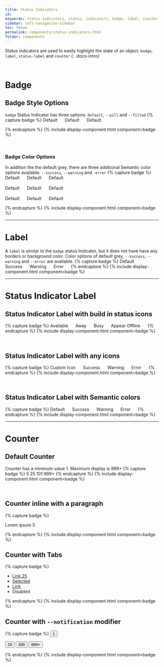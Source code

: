 ```yaml
---
title: Status Indicators
id:
keywords: status indicators, status, indicators, badge, label, counter
sidebar: left-navigation-sidebar
toc: false
permalink: components/status-indicators.html
folder: components
---
```


Status indicators are used to easily highlight the state of an object. `badge`, `label`, `status-label` and `counter`
{: .docs-intro}

<br>

# Badge

## Badge Style Options
`badge` Status Indicator has three options: `default`, `--pill` and `--filled`
{% capture badge %}
<span class="fd-badge">Default</span>
<span class="fd-badge fd-badge--pill"> Default </span>
<span class="fd-badge fd-badge--filled">Default</span>


{% endcapture %}
{% include display-component.html component=badge %}

<br>

### Badge Color Options
In addition the the default grey, there are three additional Semantic color options available: `--success`, `--warning` and `-error`
{% capture badge %}
<span class="fd-badge fd-badge--success">Default</span>
<span class="fd-badge fd-badge--warning">Default</span>
<span class="fd-badge fd-badge--error">Default</span>
<br><br>
<span class="fd-badge fd-badge--success fd-badge--pill">Default</span>
<span class="fd-badge fd-badge--warning fd-badge--pill">Default</span>
<span class="fd-badge fd-badge--error fd-badge--pill">Default</span>
<br><br>
<span class="fd-badge fd-badge--success fd-badge--filled">Default</span>
<span class="fd-badge fd-badge--warning fd-badge--filled">Default</span>
<span class="fd-badge fd-badge--error fd-badge--filled">Default</span>

{% endcapture %}
{% include display-component.html component=badge %}

<hr>

# Label
A `label` is similar to the `badge` status Indicator, but it does not have have any borders or background color. Color options of default grey, `--success`, `--warning` and `--error` are available.
{% capture badge %}
<span class="fd-label">Default</span>
<span class="fd-label fd-label--success">Success</span>
<span class="fd-label fd-label--warning">Warning</span>
<span class="fd-label fd-label--error">Error</span>
{% endcapture %}
{% include display-component.html component=badge %}

<hr>

# Status Indicator Label
## Status Indicator Label with build in status icons

{% capture badge %}
<span class="fd-status-label fd-status-label--available">Available</span>
<span class="fd-status-label fd-status-label--away">Away</span>
<span class="fd-status-label fd-status-label--busy">Busy</span>
<span class="fd-status-label fd-status-label--offline">Appear Offline</span>
{% endcapture %}
{% include display-component.html component=badge %}

<br>

## Status Indicator Label with any icons

{% capture badge %}
<span class="fd-status-label sap-icon--history">Custom Icon</span>
<span class="fd-status-label sap-icon--message-success">Success</span>
<span class="fd-status-label sap-icon--message-warning">Warning</span>
<span class="fd-status-label sap-icon--message-error">Error</span>
{% endcapture %}
{% include display-component.html component=badge %}

<br>

## Status Indicator Label with Semantic colors

{% capture badge %}
<span class="fd-status-label">Default</span>
<span class="fd-status-label fd-status-label--success">Success</span>
<span class="fd-status-label fd-status-label--warning">Warning</span>
<span class="fd-status-label fd-status-label--error">Error</span>
{% endcapture %}
{% include display-component.html component=badge %}


<hr>

# Counter

## Default Counter
Counter has a minimum value 1. Maximum display is 999+
{% capture badge %}
<span class="fd-counter" aria-label="Unread count">5</span>
<span class="fd-counter" aria-label="Unread count">25</span>
<span class="fd-counter" aria-label="Unread count">101</span>
<span class="fd-counter" aria-label="Unread count">999+</span>
{% endcapture %}
{% include display-component.html component=badge %}

<br>

## Counter inline with a paragraph
{% capture badge %}
<p>Lorem ipsum <span class="fd-counter" aria-label="Unread count">5</span> </p>
{% endcapture %}
{% include display-component.html component=badge %}

<br>

## Counter with Tabs

{% capture badge %}
<ul class="fd-tabs" role="tablist">
   <li class="fd-tabs__item">
      <a class="fd-tabs__link" aria-controls="AvcVC566" href="#AvcVC566" role="tab">Link
      <span class="fd-counter" aria-label="Unread count">25</span></a>
   </li>
   <li class="fd-tabs__item">
      <a class="fd-tabs__link" aria-controls="5mxO9110" aria-selected="true" href="#5mxO9110"
      role="tab">Selected</a>
   </li>
   <li class="fd-tabs__item">
      <a class="fd-tabs__link" aria-controls="r0pk3445" href="#r0pk3445" role="tab">Link</a>
   </li>
   <li class="fd-tabs__item">
      <a class="fd-tabs__link" aria-controls="Dj1Ri832" aria-disabled="true"
      role="tab">Disabled</a>
   </li>
</ul>
{% endcapture %}
{% include display-component.html component=badge %}

<br>

## Counter with `--notification` modifier

{% capture badge %}
<button class="fd-button--light sap-icon--bell" aria-label="Notifications">
    <span class="fd-counter fd-counter--notification" aria-label="Unread count">1</span>
</button>

<button class="fd-button--light sap-icon--bell" aria-label="Notifications">
    <span class="fd-counter fd-counter--notification" aria-label="Unread count">20</span>
</button>

<button class="fd-button--light sap-icon--bell" aria-label="Notifications">
    <span class="fd-counter fd-counter--notification" aria-label="Unread count">300</span>
</button>

<button class="fd-button--light sap-icon--bell" aria-label="Notifications">
    <span class="fd-counter fd-counter--notification" aria-label="Unread count">999+</span>
</button>

{% endcapture %}
{% include display-component.html component=badge %}

<br>




<style>
.fd-badge, .fd-label, .fd-status-label {
    margin-right: 20px;
}
</style>
